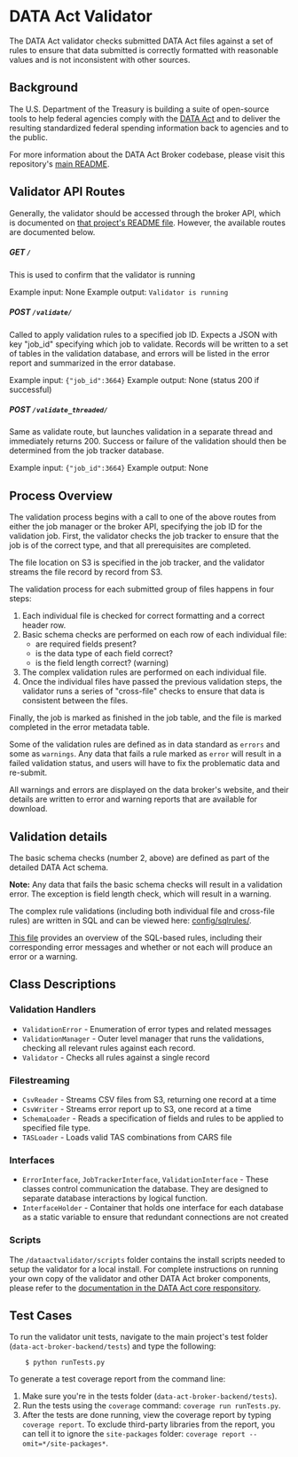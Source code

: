 # DATA Act Validator

The DATA Act validator checks submitted DATA Act files against a set of rules to ensure that data submitted is correctly formatted with reasonable values and is not inconsistent with other sources.

## Background

The U.S. Department of the Treasury is building a suite of open-source tools to help federal agencies comply with the [DATA Act](http://fedspendingtransparency.github.io/about/ "Federal Spending Transparency Background") and to deliver the resulting standardized federal spending information back to agencies and to the public.

For more information about the DATA Act Broker codebase, please visit this repository's [main README](../README.md "DATA Act Broker Backend README").

## Validator API Routes

Generally, the validator should be accessed through the broker API, which is documented on [that project's README file](https://github.com/fedspendingtransparency/data-act-broker-backend/blob/master/README.md "DATA Act broker API README"). However, the available routes are documented below.

##### GET `/`
This is used to confirm that the validator is running

Example input: None
Example output: `Validator is running`

##### POST `/validate/`
Called to apply validation rules to a specified job ID.  Expects a JSON with key "job_id" specifying which job to validate.  Records will be written to a set of tables in the validation database, and errors will be listed in the error report and summarized in the error database.

Example input: `{"job_id":3664}`
Example output: None (status 200 if successful)

##### POST `/validate_threaded/`
Same as validate route, but launches validation in a separate thread and immediately returns 200.  Success or failure of the validation should then be determined from the job tracker database.

Example input: `{"job_id":3664}`
Example output: None

## Process Overview
The validation process begins with a call to one of the above routes from either the job manager or the broker API, specifying the job ID for the validation job.  First, the validator checks the job tracker to ensure that the job is of the correct type, and that all prerequisites are completed.

The file location on S3 is specified in the job tracker, and the validator streams the file record by record from S3.

The validation process for each submitted group of files happens in four steps:

1. Each individual file is checked for correct formatting and a correct header row.
2. Basic schema checks are performed on each row of each individual file:
    * are required fields present?
    * is the data type of each field correct?
    * is the field length correct? (warning)
3. The complex validation rules are performed on each individual file.
4. Once the individual files have passed the previous validation steps, the validator runs a series of "cross-file" checks to ensure that data is consistent between the files.

Finally, the job is marked as finished in the job table, and the file is marked completed in the error metadata table.

Some of the validation rules are defined as in data standard as `errors` and some as `warnings`. Any data that fails a rule marked as `error` will result in a failed validation status, and users will have to fix the problematic data and re-submit.

All warnings and errors are displayed on the data broker's website, and their details are written to error and warning reports that are available for download.

## Validation details

The basic schema checks (number 2, above) are defined as part of the detailed DATA Act schema.

**Note:** Any data that fails the basic schema checks will result in a validation error. The exception is field length check, which will result in a warning.

The complex rule validations (including both individual file and cross-file rules) are written in SQL and can be viewed here: [config/sqlrules/](config/sqlrules/ "SQL validation rules").

[This file](config/sqlrules/sqlRules.csv "SQL validation rules overview") provides an overview of the SQL-based rules, including their corresponding error messages and whether or not each will produce an error or a warning.

## Class Descriptions

### Validation Handlers

* `ValidationError` - Enumeration of error types and related messages
* `ValidationManager` - Outer level manager that runs the validations, checking all relevant rules against each record.
* `Validator` - Checks all rules against a single record

### Filestreaming

* `CsvReader` - Streams CSV files from S3, returning one record at a time
* `CsvWriter` - Streams error report up to S3, one record at a time
* `SchemaLoader` - Reads a specification of fields and rules to be applied to specified file type.
* `TASLoader` - Loads valid TAS combinations from CARS file

### Interfaces

* `ErrorInterface`, `JobTrackerInterface`, `ValidationInterface` - These classes control communication the database. They are designed to separate database interactions by logical function.
* `InterfaceHolder` - Container that holds one interface for each database as a static variable to ensure that redundant connections are not created

### Scripts

The `/dataactvalidator/scripts` folder contains the install scripts needed to setup the validator for a local install. For complete instructions on running your own copy of the validator and other DATA Act broker components, please refer to the [documentation in the DATA Act core responsitory](https://github.com/fedspendingtransparency/data-act-broker-backend/blob/master/doc/INSTALL.md "DATA Act broker installation guide").

## Test Cases
To run the validator unit tests, navigate to the main project's test folder (`data-act-broker-backend/tests`) and type the following:

        $ python runTests.py

To generate a test coverage report from the command line:

1. Make sure you're in the tests folder (`data-act-broker-backend/tests`).
2. Run the tests using the `coverage` command: `coverage run runTests.py`.
3. After the tests are done running, view the coverage report by typing `coverage report`. To exclude third-party libraries from the report, you can tell it to ignore the `site-packages` folder: `coverage report --omit=*/site-packages*`.
